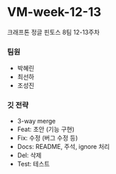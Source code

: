 # VM-week-12-13
크래프톤 정글 핀토스 8팀 12-13주차
### 팀원
- 박혜린
- 최선하
- 조성진

### 깃 전략
- 3-way merge
- Feat: 초안 (기능 구현)
- Fix: 수정 (버그 수정 등)
- Docs: README, 주석, ignore 처리
- Del: 삭제
- Test: 테스트
